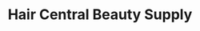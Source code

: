 ---
title: "Hair Central Beauty Supply"
url: /inglewood/hair-central-beauty-supply/
shop: department store
---